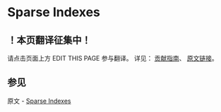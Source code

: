 # Sparse Indexes

## ！本页翻译征集中！

请点击页面上方 EDIT THIS PAGE 参与翻译。
详见：
[贡献指南]( https://github.com/JinMuInfo/MongoDB-Manual-zh/blob/master/CONTRIBUTING.md )、
[原文链接](  https://docs.mongodb.com/manual/core/index-sparse/  )。

## 参见

原文 - [Sparse Indexes]( https://docs.mongodb.com/manual/core/index-sparse/ )

